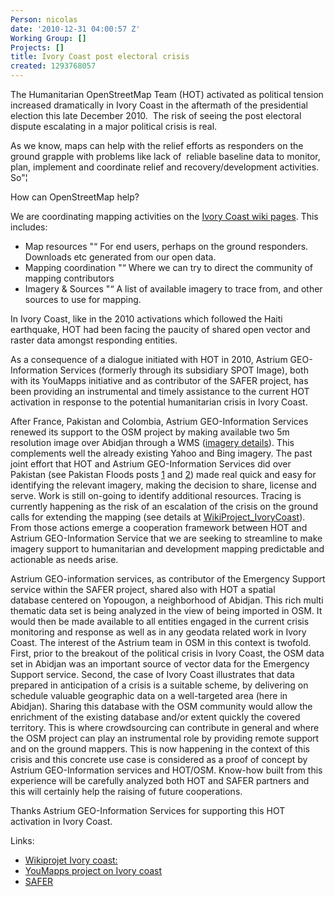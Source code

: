 ```yaml
---
Person: nicolas
date: '2010-12-31 04:00:57 Z'
Working Group: []
Projects: []
title: Ivory Coast post electoral crisis
created: 1293768057
---
```

<p>The Humanitarian OpenStreetMap Team (HOT) activated as political tension increased dramatically in Ivory Coast in the aftermath of the presidential election this late December 2010.&nbsp; The risk of seeing the post electoral dispute escalating in a major political crisis is real.</p><p>As we know, maps can help with the relief efforts as responders on the ground grapple with problems like lack of&nbsp; reliable baseline data to monitor, plan, implement and coordinate relief and recovery/development activities. So"¦</p><p>How can OpenStreetMap help?</p><p>We are coordinating mapping activities on the <a href="http://wiki.openstreetmap.org/wiki/En:WikiProject_Ivory_Coast">Ivory Coast wiki pages</a>. This includes:</p><ul><li>Map resources "“ For end users, perhaps on the ground responders. Downloads etc generated from our open data.</li><li>Mapping coordination "“ Where we can try to direct the community of mapping contributors</li><li>Imagery &amp; Sources "“ A list of available imagery to trace from, and other sources to use for mapping.</li></ul><p>In Ivory Coast, like in the 2010 activations which followed the Haiti earthquake, HOT had been facing the paucity of shared open vector and raster data amongst responding entities.</p><p>As a consequence of a dialogue initiated with HOT in 2010, Astrium GEO-Information Services (formerly through its subsidiary SPOT Image), both with its YouMapps initiative and as contributor of the SAFER project, has been providing an instrumental and timely assistance to the current HOT activation in response to the potential humanitarian crisis in Ivory Coast.</p><p>After France, Pakistan and Colombia, Astrium GEO-Information Services renewed its support to the OSM project by making available two 5m resolution image over Abidjan through a WMS (<a href="http://wiki.openstreetmap.org/wiki/En:WikiProject_Ivory_Coast#SpotImage_imageryhttp://wiki.openstreetmap.org/wiki/En:WikiProject_Ivory_Coast#SpotImage_imagery">imagery details</a>). This complements well the already existing Yahoo and Bing imagery. The past joint effort that HOT and Astrium GEO-Information Services did over Pakistan (see Pakistan Floods posts <a href="../2010/08/pakistan-floods/">1</a> and <a href="../2010/09/pakistan-spot-imagery-coverage-extended/">2</a>) made real quick and easy for identifying the relevant imagery, making the decision to share, license and serve. Work is still on-going to identify additional resources. Tracing is currently happening as the risk of an escalation of the crisis on the ground calls for extending the mapping (see details at <a href="http://wiki.openstreetmap.org/wiki/En:WikiProject_Ivory_Coast">WikiProject_IvoryCoast</a>). From those actions emerge a cooperation framework between HOT and Astrium GEO-Information Service that we are seeking to streamline to make imagery support to humanitarian and development mapping predictable and actionable as needs arise.</p><p>Astrium GEO-information services, as contributor of the Emergency Support service within the SAFER project, shared also with HOT a spatial database&nbsp;centered on Yopougon, a neighborhood of Abidjan. This rich multi thematic data set is being analyzed in the view of being imported in OSM. It would then be made available to all entities engaged in the current crisis monitoring and response as well as in any geodata related work in Ivory Coast. The interest of the Astrium team in OSM in this context is twofold. First, prior to the breakout of the political crisis in Ivory Coast, the OSM data set in Abidjan was an important source of vector data for the Emergency Support service. Second, the case of Ivory Coast illustrates that data prepared in anticipation of a crisis is a suitable scheme, by delivering on schedule valuable geographic data on a well-targeted area (here in Abidjan). Sharing this database with the OSM community would allow the enrichment of the existing database and/or extent quickly the covered territory. This is where crowdsourcing can contribute in general and where the OSM project can play an instrumental role by providing remote support and on the ground mappers. This is now happening in the context of this crisis and this concrete use case is considered as a proof of concept by Astrium GEO-Information services and HOT/OSM. Know-how built from this experience will be carefully analyzed both HOT and SAFER partners and this will certainly help the raising of future cooperations.</p><p>Thanks Astrium GEO-Information Services for supporting this HOT activation in Ivory Coast.</p><p>Links:</p><ul><li><a href="http://wiki.openstreetmap.org/wiki/WikiProject_Ivory_Coast">Wikiprojet Ivory coast:</a></li><li><a href="http://www.youmapps.org/fr/news/ivory-coast-mapping-new-aerial-imagery">YouMapps project on Ivory coast</a></li><li><a href="http://www.emergencyresponse.eu/">SAFER</a></li></ul>
